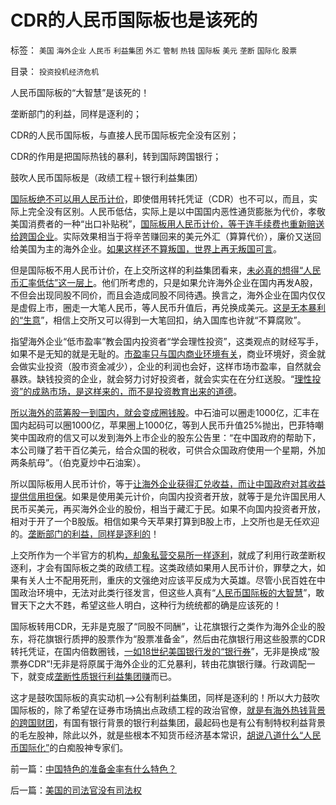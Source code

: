 # CDR的人民币国际板也是该死的

标签： `美国` `海外企业` `人民币` `利益集团` `外汇` `管制` `热钱` `国际板` `美元` `垄断` `国际化` `股票` 

目录： `投资投机经济危机`

人民币国际板的“大智慧”是该死的！

垄断部门的利益，同样是逐利的；

CDR的人民币国际板，与直接人民币国际板完全没有区别；

CDR的作用是把国际热钱的暴利，转到国际跨国银行；

鼓吹人民币国际板是（政绩工程＋银行利益集团）

[国际板绝不可以用人民币计价](../../../2011/5/9/国际板只能美元计价.md)，即使借用转托凭证（CDR）也不可以，而且，实际上完全没有区别。人民币低估，实际上是以中国国内恶性通货膨胀为代价，孝敬美国消费者的一种“出口补贴税”，[国际板用人民币计价，等于连手续费也重新赔送给跨国企业](../../../2011/4/27/国际板预期打压.md)。实际效果相当于将辛苦赚回来的美元外汇（算算代价），廉价又送回给美国为主的海外企业。[如果这样还不算叛国，世界上再无叛国可言](../../../2011/4/20/爱国鬼子的卖国奉献.md)。

但是国际板不用人民币计价，在上交所这样的利益集团看来，[未必真的想得“人民币汇率低估”这一层上](../../../2011/4/27/国际板预期打压.md)。他们所考虑的，只是如果允许海外企业在国内再发A股，不但会出现同股不同价，而且会造成同股不同待遇。换言之，海外企业在国内仅仅是虚假上市，圈走一大笔人民币，等人民币升值后，再兑换成美元。[这是无本暴利的“生意](../../../2007/9/2/外资饕餮国有银行改制疯赚10000亿.md)”，相信上交所又可以得到一大笔回扣，纳入国库也许就“不算腐败”。

指望海外企业“低市盈率”教会国内投资者“学会理性投资”，这类观点的财经写手，如果不是无知的就是无耻的。[市盈率只与国内商业环境有关](../../../2011/5/11/生意好做自然房价暴跌，市盈率暴跌.md)，商业环境好，资金就会做实业投资（股市资金减少），企业的利润也会好，这样市场市盈率，自然就会暴跌。缺钱投资的企业，就会努力讨好投资者，就会实实在在分红送股。“[理性投资”的成熟市场，是这样来的，而不是投资教育出来的道德](../../../2007/8/26/散户投资是中国股市中最理性的投资者.md)。

[所以海外的蓝筹股一到国内，就会变成圈钱股](../../../2010/11/29/国际板是最具卖国潜力的选手.md)。中石油可以圈走1000亿，汇丰在国内起码可以圈1000亿，苹果圈上1000亿，等到人民币升值25%抛出，巴菲特嘲笑中国政府的信又可以发到海外上市企业的股东公告里：“在中国政府的帮助下，本公司赚了若干百亿美元，给合众国的税收，可供合众国政府使用一个星期，外加两条航母”。（伯克夏炒中石油案）。

所以国际板用人民币计价，等于[让海外企业获得汇兑收益，而让中国政府对其收益提供信用担保](../../../2010/3/28/股市是市场经济的工具，不是计划经济的手段.md)。如果是使用美元计价，向国内投资者开放，就等于是允许国民用人民币买美元，再买海外企业的股份，相当于藏汇于民。如果不向国内投资者开放，相对于开了一个B股版。相信如果今天苹果打算到B股上市，上交所也是无任欢迎的。[垄断部门的利益，同样是逐利的](http://darthvad.blog.sohu.com/117124713.html)！

上交所作为一个半官方的机构[，却象私营交易所一样逐利](../../../2009/11/9/“资本逐利”是人类行为第三个次级需求本能.md)，就成了利用行政垄断权逐利，才会有国际板之类的政绩工程。这类政绩如果用人民币计价，罪孽之大，如果有关人士不配用死刑，重庆的文强绝对应该平反成为大英雄。尽管小民百姓在中国政治环境中，无法对此类行径发言，但这些人真有“[人民币国际板的大智慧](../../../2009/8/7/国企产权卖得很便宜，卖给股民的票就特贵.md)”，敢冒天下之大不韪，希望这些人明白，这种行为统统都的确是应该死的！

国际板转用CDR，无非是克服了“同股不同酬”，让花旗银行之类作为海外企业的股东，将花旗银行质押的股票作为“股票准备金”，然后由花旗银行用这些股票的CDR转托凭证，在国内倍数圈钱，[一如18世纪美国银行发的“银行券](../../../2011/5/11/美国早期银行，财税，货币和“假钞”.md)”，无非是换成“股票券CDR”!无非是将原属于海外企业的汇兑暴利，转由花旗银行赚。行政调配一下，就变成[垄断性质银行利益集团赚](../../../2009/8/13/改革关键的战区是银行造小造强承担责任的改革.md)而已。

这才是鼓吹国际板的真实动机——>公有制利益集团，同样是逐利的！所以大力鼓吹国际板的，除了希望在证券市场搞出点政绩工程的政治官僚，[就是有海外热钱背景的跨国财团](../../../2010/4/25/人民币不升值必死！人民币缓慢升值找死！.md)，有国有银行背景的银行利益集团，最起码也是有公有制特权利益背景的毛左股神，除此以外，就是些根本不知货币经济基本常识，[胡说八道什么“人民币国际化”](../../../2011/1/20/汇率本质上是制度优劣，拒绝市场经济只能低汇率.md)的白痴股神专家们。

前一篇：[中国特色的准备金率有什么特色？](../../../2011/5/12/中国特色的准备金率有什么特色？.md)

后一篇：[美国的司法官没有司法权](../../../2011/5/12/美国的司法官没有司法权.md)